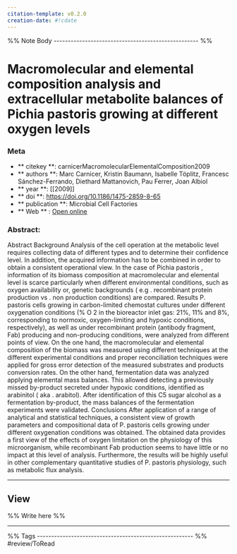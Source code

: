 ```yaml
---
citation-template: v0.2.0
creation-date: #!cdate
---
```


%% Note Body --------------------------------------------------- %%
# Macromolecular and elemental composition analysis and extracellular metabolite balances of Pichia pastoris growing at different oxygen levels

### Meta
- ** citekey **: carnicerMacromolecularElementalComposition2009
- ** authors **: Marc Carnicer, Kristin Baumann, Isabelle Töplitz, Francesc Sánchez-Ferrando, Diethard Mattanovich, Pau Ferrer, Joan Albiol
- ** year **: [[2009]]
- ** doi **: https://doi.org/10.1186/1475-2859-8-65
- ** publication **: Microbial Cell Factories
- ** Web ** : [Open online](https://microbialcellfactories.biomedcentral.com/articles/10.1186/1475-2859-8-65)


### Abstract:
Abstract Background Analysis of the cell operation at the metabolic level requires collecting data of different types and to determine their confidence level. In addition, the acquired information has to be combined in order to obtain a consistent operational view. In the case of Pichia pastoris , information of its biomass composition at macromolecular and elemental level is scarce particularly when different environmental conditions, such as oxygen availability or, genetic backgrounds ( e.g . recombinant protein production vs . non production conditions) are compared. Results P. pastoris cells growing in carbon-limited chemostat cultures under different oxygenation conditions (% O 2 in the bioreactor inlet gas: 21%, 11% and 8%, corresponding to normoxic, oxygen-limiting and hypoxic conditions, respectively), as well as under recombinant protein (antibody fragment, Fab) producing and non-producing conditions, were analyzed from different points of view. On the one hand, the macromolecular and elemental composition of the biomass was measured using different techniques at the different experimental conditions and proper reconciliation techniques were applied for gross error detection of the measured substrates and products conversion rates. On the other hand, fermentation data was analyzed applying elemental mass balances. This allowed detecting a previously missed by-product secreted under hypoxic conditions, identified as arabinitol ( aka . arabitol). After identification of this C5 sugar alcohol as a fermentation by-product, the mass balances of the fermentation experiments were validated. Conclusions After application of a range of analytical and statistical techniques, a consistent view of growth parameters and compositional data of P. pastoris cells growing under different oxygenation conditions was obtained. The obtained data provides a first view of the effects of oxygen limitation on the physiology of this microorganism, while recombinant Fab production seems to have little or no impact at this level of analysis. Furthermore, the results will be highly useful in other complementary quantitative studies of P. pastoris physiology, such as metabolic flux analysis.

___

## View

%% Write here %%





___
%% Tags  ------------------------------------------------------- %%
#review/ToRead
